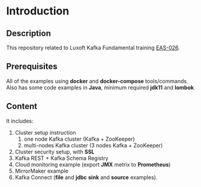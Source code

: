 # Introduction
## Description
This repository related to Luxoft Kafka Fundamental training [EAS-026](https://www.luxoft-training.com/it-course/kafka-fundamentals/).
## Prerequisites
All of the examples using **docker** and **docker-compose** tools/commands.  
Also has some code examples in **Java**, minimum required **jdk11** and **lombok**.
## Content
It includes:  
1. Cluster setup instruction  
    1. one node Kafka cluster (Kafka + ZooKeeper)  
    2. multi-nodes Kafka cluster (3 nodes Kafka + ZooKeeper)  
2. Cluster security setup, with **SSL**
3. Kafka REST + Kafka Schema Registry
4. Cloud monitoring example (export **JMX** metrix to **Prometheus**)
5. MirrorMaker example
6. Kafka Connect (**file** and **jdbc** **sink** and **source** examples).